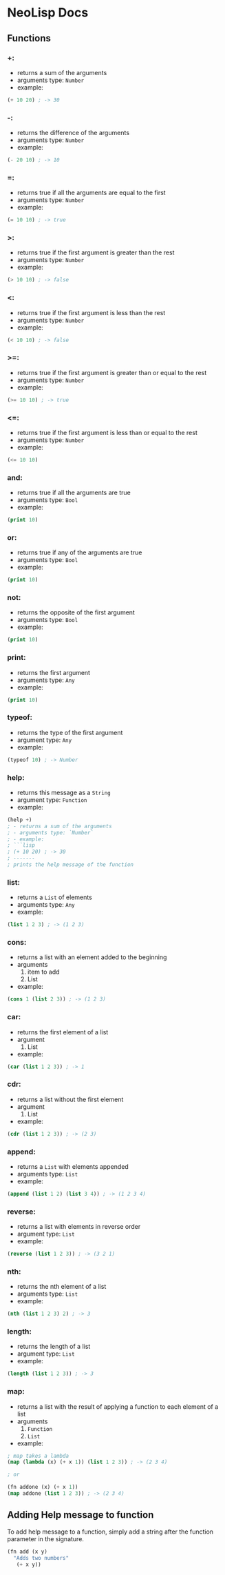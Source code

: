 # NeoLisp Docs

## Functions

### **+**:
- returns a sum of the arguments
- arguments type: `Number`
- example:
```lisp
(+ 10 20) ; -> 30
```

### **-**:
- returns the difference of the arguments
- arguments type: `Number`
- example:
```lisp
(- 20 10) ; -> 10
```

### **=**:
- returns true if all the arguments are equal to the first
- arguments type: `Number`
- example:
```lisp
(= 10 10) ; -> true
```

### **>**:
- returns true if the first argument is greater than the rest
- arguments type: `Number`
- example:
```lisp
(> 10 10) ; -> false
```

### **<**:
- returns true if the first argument is less than the rest
- arguments type: `Number`
- example:
```lisp
(< 10 10) ; -> false
```

### **>=**:
- returns true if the first argument is greater than or equal to the rest
- arguments type: `Number`
- example:
```lisp
(>= 10 10) ; -> true
```

### **<=**:
- returns true if the first argument is less than or equal to the rest
- arguments type: `Number`
- example:
```lisp
(<= 10 10)
```

### **and**:
- returns true if all the arguments are true
- arguments type: `Bool`
- example:
```lisp
(print 10)
```
### **or**:
- returns true if any of the arguments are true
- arguments type: `Bool`
- example:
```lisp
(print 10)
```

### **not**:
- returns the opposite of the first argument
- arguments type: `Bool`
- example:
```lisp
(print 10)
```

### **print**:
- returns the first argument
- arguments type: `Any`
- example:
```lisp
(print 10)
```

### **typeof**:
- returns the type of the first argument
- argument type: `Any`
- example:
```lisp
(typeof 10) ; -> Number
```

### **help**:
- returns this message as a `String`
- argument type: `Function`
- example:
```lisp
(help +)
; - returns a sum of the arguments
; - arguments type: `Number`
; - example:
; ```lisp
; (+ 10 20) ; -> 30
; -------
; prints the help message of the function
```

### **list**:
- returns a `List` of elements
- arguments type: `Any`
- example:
```lisp
(list 1 2 3) ; -> (1 2 3)
```

### **cons**:
- returns a list with an element added to the beginning
- arguments
   1. item to add
   2. List
- example:
```lisp
(cons 1 (list 2 3)) ; -> (1 2 3)
```

### **car**:
- returns the first element of a list
- argument
   1. List
- example:
```lisp
(car (list 1 2 3)) ; -> 1
```

### **cdr**:
- returns a list without the first element
- argument
   1. List
- example:
```lisp
(cdr (list 1 2 3)) ; -> (2 3)
```

### **append**:
- returns a `List` with elements appended
- arguments type: `List`
- example:
```lisp
(append (list 1 2) (list 3 4)) ; -> (1 2 3 4)
```

### **reverse**:
- returns a list with elements in reverse order
- argument type: `List`
- example:
```lisp
(reverse (list 1 2 3)) ; -> (3 2 1)
```

### **nth**:
- returns the nth element of a list
- arguments type: `List`
- example:
```lisp
(nth (list 1 2 3) 2) ; -> 3
```

### **length**:
- returns the length of a list
- argument type: `List`
- example:
```lisp
(length (list 1 2 3)) ; -> 3
```

### **map**:
- returns a list with the result of applying a function to each element of a list
- arguments
   1. `Function`
   2. `List`
- example:
```lisp
; map takes a lambda
(map (lambda (x) (+ x 1)) (list 1 2 3)) ; -> (2 3 4)

; or

(fn addone (x) (+ x 1))
(map addone (list 1 2 3)) ; -> (2 3 4)
```

## Adding Help message to function

To add help message to a function, simply add a string after the function parameter in the signature.
```lisp
(fn add (x y)
  "Adds two numbers"
   (+ x y))
```
